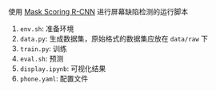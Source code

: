使用 [Mask Scoring R-CNN](https://github.com/rewqazxv/maskscoring_rcnn.detectron2) 进行屏幕缺陷检测的运行脚本

1. `env.sh`: 准备环境
2. `data.py`: 生成数据集，原始格式的数据集应放在 `data/raw` 下
3. `train.py`: 训练
4. `eval.sh`: 预测
5. `display.ipynb`: 可视化结果
6. `phone.yaml`: 配置文件
